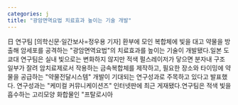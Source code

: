 ```yaml
---
categories: j
title: "광암면역요법 치료효과 높이는 기술 개발"
---
```

日 연구팀 [의학신문·일간보사=정우용 기자] 환부에 모인 복합체에 빛을 대고 약물을 방출해 암세포를 공격하는 "광암면역요법"의 치료효과를 높이는 기술이 개발됐다.일본 도쿄대 연구팀은 실내 빛으로는 변화하지 않지만 적색 펄스레이저가 닿으면 분자내 구조 일부가 잘려 암치료제로서 작용하는 금속복합체를 제작하고, 필요한 장소와 타이밍에 약물을 공급하는 "약물전달시스템" 개발이 기대되는 연구성과로 주목하고 있다고 발표했다. 연구성과는 "케미컬 커뮤니케이션즈" 인터넷판에 최근 게재됐다.연구팀은 적색 빛을 흡수하는 고리모양 화합물인 "프탈로시아